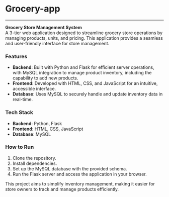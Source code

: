 # Grocery-app


---

**Grocery Store Management System**  
A 3-tier web application designed to streamline grocery store operations by managing products, units, and pricing. This application provides a seamless and user-friendly interface for store management.

### Features
- **Backend**: Built with Python and Flask for efficient server operations, with MySQL integration to manage product inventory, including the capability to add new products.
- **Frontend**: Developed with HTML, CSS, and JavaScript for an intuitive, accessible interface.
- **Database**: Uses MySQL to securely handle and update inventory data in real-time.

### Tech Stack
- **Backend**: Python, Flask
- **Frontend**: HTML, CSS, JavaScript
- **Database**: MySQL

### How to Run
1. Clone the repository.
2. Install dependencies.
3. Set up the MySQL database with the provided schema.
4. Run the Flask server and access the application in your browser.

This project aims to simplify inventory management, making it easier for store owners to track and manage products efficiently.
